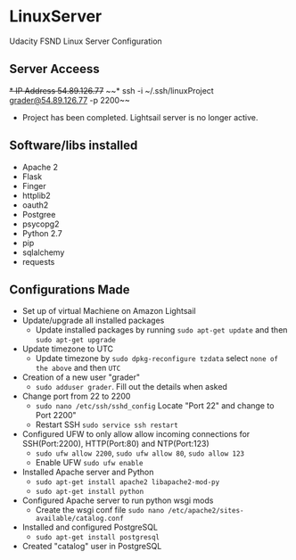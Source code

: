 # LinuxServer
Udacity FSND Linux Server Configuration 

## Server Acceess 

~~* IP Address 54.89.126.77~~
~~* ssh -i ~/.ssh/linuxProject grader@54.89.126.77 -p 2200~~

* Project has been completed. Lightsail server is no longer active. 

## Software/libs installed

* Apache 2
* Flask
* Finger
* httplib2
* oauth2
* Postgree
* psycopg2
* Python 2.7
* pip
* sqlalchemy
* requests

## Configurations Made

* Set up of virtual Machiene on Amazon Lightsail
* Update/upgrade all installed packages
  * Update installed packages by running `sudo apt-get update` and then `sudo apt-get upgrade`
* Update timezone to UTC
  * Update timezone by `sudo dpkg-reconfigure tzdata` select `none of the above` and then `UTC`
* Creation of a new user "grader" 
  * `sudo adduser grader`. Fill out the details when asked
* Change port from 22 to 2200
  * `sudo nano /etc/ssh/sshd_config` Locate "Port 22" and change to Port 2200"
  * Restart SSH `sudo service ssh restart`
* Configured UFW to only allow allow incoming connections for SSH(Port:2200), HTTP(Port:80) and NTP(Port:123)
  * `sudo ufw allow 2200`, `sudo ufw allow 80`, `sudo allow 123`
  * Enable UFW `sudo ufw enable`
* Installed Apache server and Python 
  * `sudo apt-get install apache2 libapache2-mod-py`
  * `sudo apt-get install python`
* Configured Apache server to run python wsgi mods
  * Create the wsgi conf file `sudo nano /etc/apache2/sites-available/catalog.conf`
* Installed and configured PostgreSQL
  * `sudo apt-get install postgresql`
* Created "catalog" user in PostgreSQL

